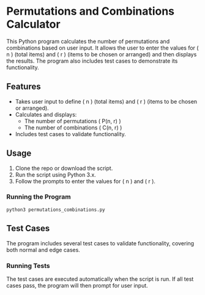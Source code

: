 # Permutations and Combinations Calculator

This Python program calculates the number of permutations and combinations based on user input. 
It allows the user to enter the values for \( n \) (total items) and \( r \) (items to be chosen or arranged) and then displays the results. 
The program also includes test cases to demonstrate its functionality.

## Features

- Takes user input to define \( n \) (total items) and \( r \) (items to be chosen or arranged).
- Calculates and displays:
  - The number of permutations \( P(n, r) \)
  - The number of combinations \( C(n, r) \)
- Includes test cases to validate functionality.

## Usage

1. Clone the repo or download the script.
2. Run the script using Python 3.x.
3. Follow the prompts to enter the values for \( n \) and \( r \).

### Running the Program

```
python3 permutations_combinations.py
```

## Test Cases

The program includes several test cases to validate functionality, covering both normal and edge cases.

### Running Tests

The test cases are executed automatically when the script is run. If all test cases pass, the program will then prompt for user input.
